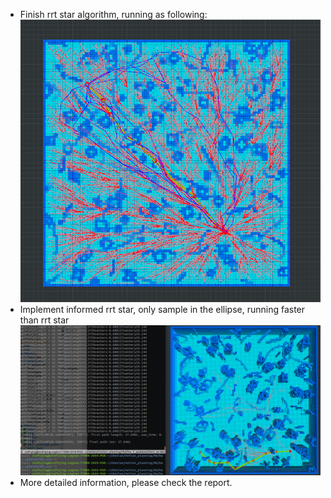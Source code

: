 - Finish rrt star algorithm, running as following:
 ![image](/img/rviz.png)
- Implement informed rrt star, only sample in the ellipse, running faster than rrt star
 ![image](/img/informed_time1.png)
- More detailed information, please check the report.

